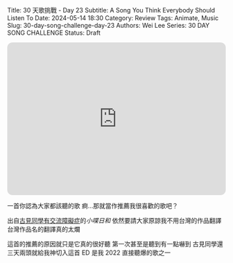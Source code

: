 Title: 30 天歌挑戰 - Day 23
Subtitle: A Song You Think Everybody Should Listen To
Date: 2024-05-14 18:30
Category: Review
Tags: Animate, Music
Slug: 30-day-song-challenge-day-23
Authors: Wei Lee
Series: 30 DAY SONG CHALLENGE
Status: Draft

<iframe style="border-radius:12px" src="https://open.spotify.com/embed/track/4AElkruOc9gECdltSuV3JN?utm_source=generator" width="100%" height="352" frameBorder="0" allowfullscreen="" allow="autoplay; clipboard-write; encrypted-media; fullscreen; picture-in-picture" loading="lazy"></iframe>

<!--more-->

一首你認為大家都該聽的歌
痾...那就當作推薦我很喜歡的歌吧？

出自[古見同學有交流障礙症](https://www.netflix.com/title/81228573)的*小喋日和*
依然要請大家原諒我不用台灣的作品翻譯
台灣作品名的翻譯真的太爛

這首的推薦的原因就只是它真的很好聽
第一次甚至是聽到有一點嚇到
古見同學還三天兩頭就給我神切入這首 ED
是我 2022 直接聽爆的歌之一
